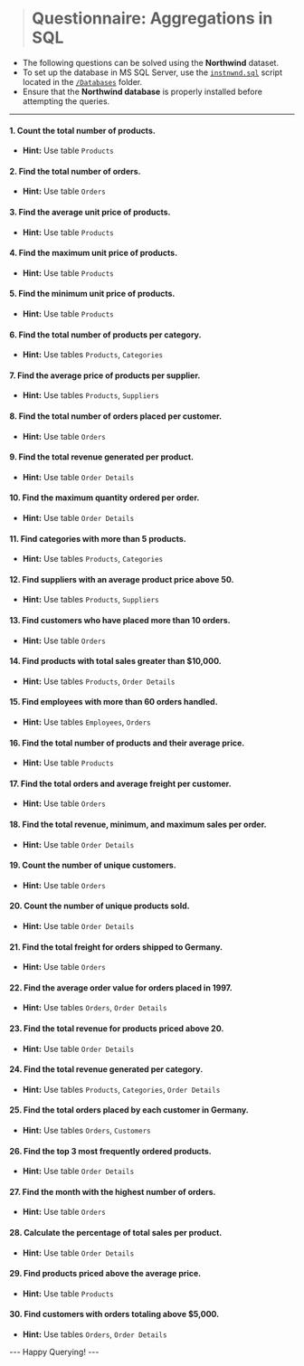 > # **Questionnaire: Aggregations in SQL**

- The following questions can be solved using the **Northwind** dataset.
- To set up the database in MS SQL Server, use the [`instnwnd.sql`](https://github.com/mayur-de/My_SQL_Portfolio/blob/1c111be7a93d6c07b3bb2d844c94e603566849ec/Databases/instnwnd%20(Azure%20SQL%20Database).sql) script located in the [`/Databases`](https://github.com/mayur-de/My_SQL_Portfolio/tree/1c111be7a93d6c07b3bb2d844c94e603566849ec/Databases) folder.
- Ensure that the **Northwind database** is properly installed before attempting the queries.
---

#### 1. Count the total number of products.
  - **Hint:** Use table `Products`

#### 2. Find the total number of orders.
  - **Hint:** Use table `Orders`

#### 3. Find the average unit price of products.
  - **Hint:** Use table `Products`

#### 4. Find the maximum unit price of products.
  - **Hint:** Use table `Products`

#### 5. Find the minimum unit price of products.
  - **Hint:** Use table `Products`

#### 6. Find the total number of products per category.
  - **Hint:** Use tables `Products`, `Categories`

#### 7. Find the average price of products per supplier.
  - **Hint:** Use tables `Products`, `Suppliers`

#### 8. Find the total number of orders placed per customer.
  - **Hint:** Use table `Orders`

#### 9. Find the total revenue generated per product.
  - **Hint:** Use table `Order Details`

#### 10. Find the maximum quantity ordered per order.
  - **Hint:** Use table `Order Details`

#### 11. Find categories with more than 5 products.
  - **Hint:** Use tables `Products`, `Categories`

#### 12. Find suppliers with an average product price above 50.
  - **Hint:** Use tables `Products`, `Suppliers`

#### 13. Find customers who have placed more than 10 orders.
  - **Hint:** Use table `Orders`

#### 14. Find products with total sales greater than $10,000.
  - **Hint:** Use tables `Products`, `Order Details`

#### 15. Find employees with more than 60 orders handled.
  - **Hint:** Use tables `Employees`, `Orders`

#### 16. Find the total number of products and their average price.
  - **Hint:** Use table `Products`

#### 17. Find the total orders and average freight per customer.
  - **Hint:** Use table `Orders`

#### 18. Find the total revenue, minimum, and maximum sales per order.
  - **Hint:** Use table `Order Details`

#### 19. Count the number of unique customers.
  - **Hint:** Use table `Orders`

#### 20. Count the number of unique products sold.
  - **Hint:** Use table `Order Details`

#### 21. Find the total freight for orders shipped to Germany.
  - **Hint:** Use table `Orders`

#### 22. Find the average order value for orders placed in 1997.
  - **Hint:** Use tables `Orders`, `Order Details`

#### 23. Find the total revenue for products priced above 20.
  - **Hint:** Use table `Order Details`

#### 24. Find the total revenue generated per category.
  - **Hint:** Use tables `Products`, `Categories`, `Order Details`

#### 25. Find the total orders placed by each customer in Germany.
  - **Hint:** Use tables `Orders`, `Customers`

#### 26. Find the top 3 most frequently ordered products.
  - **Hint:** Use table `Order Details`

#### 27. Find the month with the highest number of orders.
  - **Hint:** Use table `Orders`

#### 28. Calculate the percentage of total sales per product.
  - **Hint:** Use table `Order Details`

#### 29. Find products priced above the average price.
  - **Hint:** Use table `Products`

#### 30. Find customers with orders totaling above $5,000.
  - **Hint:** Use tables `Orders`, `Order Details`

--- Happy Querying! ---

